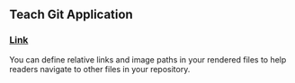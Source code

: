 ## Teach Git Application
### [Link](https://pages.github.com/)
You can define relative links and image paths in your rendered files to help readers navigate to other files in your repository.